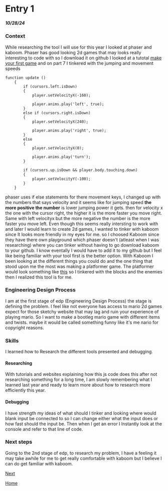 # Entry 1
##### 10/28/24
### Context
While researching the tool I will use for this year I looked at phaser and kaboom. Phaser has good looking 2d games that may looks really interesting to code with so I download it on github I looked at a tutotal [make your first game](https://phaser.io/tutorials/making-your-first-phaser-3-game/part1) and on part 7 I tinkered with the jumping and movement speeds
```
function update ()
    {
        if (cursors.left.isDown)
        {
            player.setVelocityX(-160);

            player.anims.play('left', true);
        }
        else if (cursors.right.isDown)
        {
            player.setVelocityX(240);

            player.anims.play('right', true);
        }
        else
        {
            player.setVelocityX(0);

            player.anims.play('turn');
        }

        if (cursors.up.isDown && player.body.touching.down)
        {
            player.setVelocityY(-100);
        }
    }
```

phaser uses if else statements for there movement keys, I changed up with the numbers that says velocity and it seems like for jumping speed __the more positive the number__ is lower jumping power it gets. then for velocity x the one with the cursor right, the higher it is the more faster you move right. Same with left velocityx  but the more negative the number is the more faster you move left. Even though this seems really intersting to work with and later I would learn to create 2d games, I wanted to tinker with kaboom since It looks more friendly in my eyes for me. so I choosed Kaboom since they have there own playground which phaser doesn't (atleast when I was researching) where you can tinker without having to go download kaboom to your github. I know eventally I would have to add it to my github but I feel like being familiar with your tool first is the better option. With Kaboom I been looking at the different things you could do and the one thing that stood upon me the most was making a platformer game. The platformer would look something like [this](https://kaboomjs.com/play?example=platformer) so I tinkered with the blocks and the enemies then I realized this tool is for me. 

### Engineering Design Process
I am at the first stage of edp (Engineering Design Process) the stage is defining the problem. I feel like not everyone has access to mario 2d games expect for those sketchy website that may lag and ruin your experience of playing mario. So I want to make a bootleg mario game with different items and twists. maybe it would be called something funny like it's me nario for copyright reasons.

### Skills
I learned how to Research the different tools presented and debugging.
#### Researching
With tutorials and websites explaining how this js code does this after not researching something for a long time, I am slowly remembering what I learned last year and ready to learn more about how to research more efficiently this year.
#### Debugging
I have strength my ideas of what should I tinker and looking where would blank input be connected to so I can change either what the input does or how fast should the input be. Then when I get an error I Instantly look at the console and refer to that line of code.

### Next steps
Going to the 2nd stage of edp, to research my problem, I have a feeling it may take awhile for me to get really comfortable with kaboom but I believe I can do get familiar with kaboom.


[Next](entry02.md)

[Home](../README.md)
